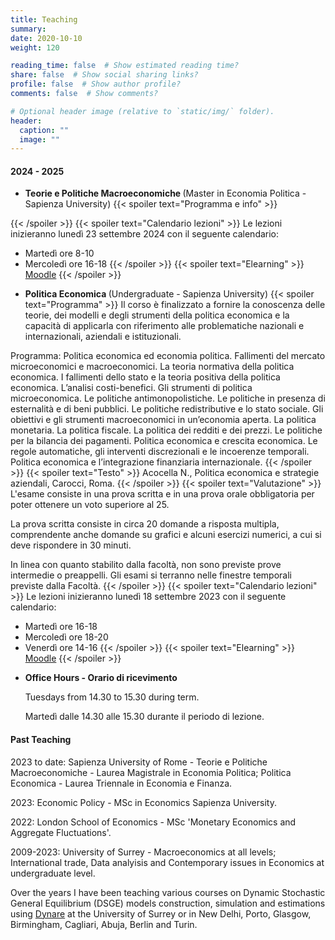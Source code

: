 ```yaml
---
title: Teaching
summary:
date: 2020-10-10
weight: 120

reading_time: false  # Show estimated reading time?
share: false  # Show social sharing links?
profile: false  # Show author profile?
comments: false  # Show comments?

# Optional header image (relative to `static/img/` folder).
header:
  caption: ""
  image: ""
---
```

#### 2024 - 2025

* <b> Teorie e Politiche Macroeconomiche </b> (Master in Economia Politica - Sapienza University)
{{< spoiler text="Programma e info" >}}
<!--Scarica il  [programma](https://www.dropbox.com/s/w6gvgm46c56wxy5/TPM_syllabus_ita.pdf?dl=0)-->
{{< /spoiler >}}
{{< spoiler text="Calendario lezioni" >}}
Le lezioni inizieranno lunedì 23 settembre 2024 con il seguente calendario:

* Martedì ore 8-10 <!--(Edificio: RM019 - Aula di Matematica)-->
* Mercoledì ore 16-18 <!--(Edificio: RM019 - Aula di Matematica)-->
{{< /spoiler >}}
{{< spoiler text="Elearning" >}}
[Moodle](https://elearning.uniroma1.it/course/view.php?id=16792)
{{< /spoiler >}}
<!-- calendario esami e risultati esami -->


* <b> Politica Economica </b> (Undergraduate - Sapienza University)
{{< spoiler text="Programma" >}}
Il corso è finalizzato a fornire la conoscenza delle teorie, dei modelli e degli strumenti della politica economica e la capacità di applicarla con riferimento alle problematiche nazionali e internazionali, aziendali e istituzionali. 

Programma:
Politica economica ed economia politica.
Fallimenti del mercato microeconomici e macroeconomici. 
La teoria normativa della politica economica. 
I fallimenti dello stato e la teoria positiva della politica economica. 
L’analisi costi-benefici. Gli strumenti di politica microeconomica. 
Le politiche antimonopolistiche. 
Le politiche in presenza di esternalità e di beni pubblici. 
Le politiche redistributive e lo stato sociale. 
Gli obiettivi e gli strumenti macroeconomici in un’economia aperta. 
La politica monetaria.
La politica fiscale. 
La politica dei redditi e dei prezzi. 
Le politiche per la bilancia dei pagamenti. 
Politica economica e crescita economica. 
Le regole automatiche, gli interventi discrezionali e le incoerenze temporali. 
Politica economica e l’integrazione finanziaria internazionale.
{{< /spoiler >}}
{{< spoiler text="Testo" >}}
Acocella N., Politica economica e strategie aziendali, Carocci, Roma.
{{< /spoiler >}}
{{< spoiler text="Valutazione" >}}
L'esame consiste in una prova scritta e in una prova orale obbligatoria per poter ottenere un voto superiore al 25.

La prova scritta consiste in circa 20 domande a risposta multipla, comprendente anche domande su grafici e alcuni esercizi numerici, a cui si deve rispondere in 30 minuti.

In linea con quanto stabilito dalla facoltà, non sono previste prove intermedie o preappelli. Gli esami si terranno nelle finestre temporali previste dalla Facoltà.
{{< /spoiler >}}
{{< spoiler text="Calendario lezioni" >}}
Le lezioni inizieranno lunedì 18 settembre 2023 con il seguente calendario:

* Martedì ore 16-18 <!--(Edificio: RM020 - Aula 10)-->
* Mercoledì ore 18-20 <!--(Edificio: RM020 - Aula 10)-->
* Venerdì ore 14-16 <!--(Edificio: RM020 - Aula 10)-->
{{< /spoiler >}}
{{< spoiler text="Elearning" >}}
[Moodle](https://elearning.uniroma1.it/course/view.php?id=16791)
{{< /spoiler >}}

<!--{{< spoiler text="Esame 07/02/2024" >}}
 Al seguente link e' disponibile il calendario degli orali che si terranno Martedì 23/1 pomeriggio:
https://docs.google.com/spreadsheets/d/14_FPKpAy2kjn_UObsanYpnw36u3v57VYgQ9TdA6OILA/edit#gid=2092080232

L'aula verra' comunicata solo a chi sosterrà l'esame. 

I risultati dell'appello del 07/02/2024 sono disponibili al seguente link: https://docs.google.com/spreadsheets/d/14_FPKpAy2kjn_UObsanYpnw36u3v57VYgQ9TdA6OILA/edit


**Chi ha ottenuto un voto almeno pari a 18 può**:
- verbalizzare il voto dello scritto (il voto comunicato nel link di sopra già comprende l’eventuale bonus +1 per chi ha concluso la prova entro i 25 minuti): per verbalizzare NON è necessario comunicare nulla; oppure
- sostenere la prova orale: in questo caso il voto finale sarà determinato dalla prova orale.
 
**Chi è risultato insufficiente** (#N) dovrà sostenere di nuovo la prova scritta al prossimo esame oppure, solo se ritiene di essere adeguatamente preparato, può chiedere di sostenere l’esame orale.

Potete comunicare la vostra scelta entro e non oltre le ore 12 di lunedì (12/02/2024) compilando la colonna "Scelta" nel foglio al link: https://docs.google.com/spreadsheets/d/14_FPKpAy2kjn_UObsanYpnw36u3v57VYgQ9TdA6OILA/edit

Per rifiutare il voto, scrivete accanto alla vostra matricola nella colonna “Scelta”: NO 
Per poter sostenere l'esame orale, scrivete accanto alla vostra matricola: ORALE 

**Non verranno presi in considerazione rifiuti o prenotazioni dell’orale mandati via mail**.

Si precisa che l'esame orale può portare ad un aumento o a una diminuzione del voto finale. **Non è necessario comunicare alcuna scelta qualora si intenda accettare il voto**.

L'esame orale si svolgerà Martedì 13/01/2024 a partire dalle ore 10.00 secondo un calendario che verrà preparato in base al numero di prenotati e comunicato Lunedì 12. L’ aula sarà comunicata insieme al calendario. 
{{< /spoiler >}}-->
<!-- calendario esami e risultati esami -->

* <b> Office Hours - Orario di ricevimento </b>
  
  Tuesdays from 14.30 to 15.30 during term.

  Martedì dalle 14.30 alle 15.30 durante il periodo di lezione. 

#### Past Teaching

2023 to date: Sapienza University of Rome - Teorie e Politiche Macroeconomiche - Laurea Magistrale in Economia Politica; Politica Economica - Laurea Triennale in Economia e Finanza. 

2023: Economic Policy - MSc in Economics Sapienza University.

2022: London School of Economics - MSc 'Monetary Economics and Aggregate Fluctuations'.

2009-2023: University of Surrey - Macroeconomics at all levels; International trade, Data analyisis and Contemporary issues in Economics at undergraduate level.

Over the years I have been teaching various courses on Dynamic Stochastic General Equilibrium (DSGE) models construction, simulation and estimations using <a href="http://www.dynare.org">Dynare</a> at the University of Surrey or in New Delhi, Porto, Glasgow, Birmingham, Cagliari, Abuja, Berlin and Turin. 


